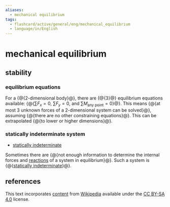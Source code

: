 ```yaml
---
aliases:
  - mechanical equilibrium
tags:
  - flashcard/active/general/eng/mechanical_equilibrium
  - language/in/English
---
```


# mechanical equilibrium

## stability

### equilibrium equations

For a {@{2-dimensional body}@}, there are {@{3}@} equilibrium equations available: {@{$\sum F_x = 0$, $\sum F_y = 0$, and $\sum M_{\text{any point} } = 0$}@}. This means {@{at most 3 unknown forces of a 2-dimensional system can be solved}@}, assuming {@{there are no other constraining equations}@}. This can be extrapolated {@{to lower or higher dimensions}@}. <!--SR:!2025-05-26,285,330!2025-03-19,233,330!2025-02-22,214,330!2026-10-02,654,330!2025-03-07,205,310!2025-03-10,226,330-->

### statically indeterminate system

- [statically indeterminate](statically%20indeterminate.md)

Sometimes there are {@{not enough information to determine the internal forces and [reactions](reaction%20(physics).md) of a system in equilibrium}@}. Such a system is {@{[statically indeterminate](statically%20indeterminate.md)}@}. <!--SR:!2026-12-07,710,330!2026-12-21,722,330-->

## references

This text incorporates [content](https://en.wikipedia.org/wiki/mechanical_equilibrium) from [Wikipedia](Wikipedia.md) available under the [CC BY-SA 4.0](https://creativecommons.org/licenses/by-sa/4.0/) license.
